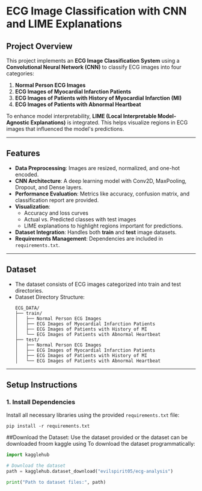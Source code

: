 # ECG Image Classification with CNN and LIME Explanations

## Project Overview

This project implements an **ECG Image Classification System** using a **Convolutional Neural Network (CNN)** to classify ECG images into four categories:

1. **Normal Person ECG Images**
2. **ECG Images of Myocardial Infarction Patients**
3. **ECG Images of Patients with History of Myocardial Infarction (MI)**
4. **ECG Images of Patients with Abnormal Heartbeat**

To enhance model interpretability, **LIME (Local Interpretable Model-Agnostic Explanations)** is integrated. This helps visualize regions in ECG images that influenced the model's predictions.

---

## Features

- **Data Preprocessing**: Images are resized, normalized, and one-hot encoded.
- **CNN Architecture**: A deep learning model with Conv2D, MaxPooling, Dropout, and Dense layers.
- **Performance Evaluation**: Metrics like accuracy, confusion matrix, and classification report are provided.
- **Visualization**: 
   - Accuracy and loss curves
   - Actual vs. Predicted classes with test images
   - LIME explanations to highlight regions important for predictions.
- **Dataset Integration**: Handles both **train** and **test** image datasets.
- **Requirements Management**: Dependencies are included in `requirements.txt`.

---

## Dataset

- The dataset consists of ECG images categorized into train and test directories.
- Dataset Directory Structure:
    ```
    ECG_DATA/
    ├── train/
    │   ├── Normal Person ECG Images
    │   ├── ECG Images of Myocardial Infarction Patients
    │   ├── ECG Images of Patients with History of MI
    │   └── ECG Images of Patients with Abnormal Heartbeat
    ├── test/
    │   ├── Normal Person ECG Images
    │   ├── ECG Images of Myocardial Infarction Patients
    │   ├── ECG Images of Patients with History of MI
    │   └── ECG Images of Patients with Abnormal Heartbeat
    ```

---

## Setup Instructions

### 1. Install Dependencies
Install all necessary libraries using the provided `requirements.txt` file:
```
pip install -r requirements.txt
```
   
##Download the Dataset:
Use the dataset provided or the dataset can be downloaded froom kaggle using
To download the dataset programmatically:
```python
import kagglehub

# Download the dataset
path = kagglehub.dataset_download("evilspirit05/ecg-analysis")

print("Path to dataset files:", path)
